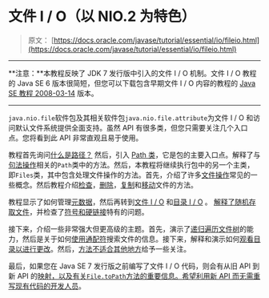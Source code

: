 # 文件 I / O（以 NIO.2 为特色）

> 原文： [https://docs.oracle.com/javase/tutorial/essential/io/fileio.html](https://docs.oracle.com/javase/tutorial/essential/io/fileio.html)

* * *

**注意：**本教程反映了 JDK 7 发行版中引入的文件 I / O 机制。文件 I / O 教程的 Java SE 6 版本很简短，但您可以下载包含早期文件 I / O 内容的教程的 [Java SE 教程 2008-03-14](http://www.oracle.com/technetwork/java/javasebusiness/downloads/java-archive-downloads-tutorials-419421.html#tutorial-2008_03_14-oth-JPR) 版本。

* * *

`java.nio.file`软件包及其相关软件包`java.nio.file.attribute`为文件 I / O 和访问默认文件系统提供全面支持。虽然 API 有很多类，但您只需要关注几个入口点。您将看到此 API 非常直观且易于使用。

教程首先询问[什么是路径？](path.html) 然后，引入 [Path 类](pathClass.html)，它是包的主要入口点。解释了与[句法操作](pathOps.html)相关的`Path`类中的方法。然后，本教程将继续执行包中的另一个主类，即`Files`类，其中包含处理文件操作的方法。首先，介绍了许多[文件操作](fileOps.html)常见的一些概念。然后教程介绍[检查](check.html)，[删除](delete.html)，[复制](copy.html)和[移动](move.html)文件的方法。

教程显示了如何管理[元数据](fileAttr.html)，然后再转到[文件 I / O](file.html) 和[目录 I / O](dirs.html) 。 [解释了随机存取文件](rafs.html)，并检查了[符号和硬链接](links.html)特有的问题。

接下来，介绍一些非常强大但更高级的主题。首先，演示了[递归遍历文件树](walk.html)的能力，然后是关于如何[使用通配符](find.html)搜索文件的信息。接下来，解释和演示如何[观看目录以进行更改](notification.html)。然后，[方法不适合其他地方](misc.html)给予一些关注。

最后，如果您在 Java SE 7 发行版之前编写了文件 I / O 代码，则会有从旧 API 到新 API 的[映射，以及有关`File.toPath`方法的重要信息。希望](legacy.html#mapping)[利用新 API 而无需重写现有代码的开发人员](legacy.html#interop)。